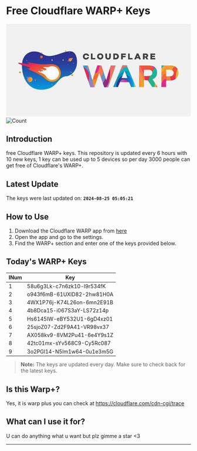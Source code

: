 
# Free Cloudflare WARP+ Keys

![Banner](asset/IMG_20240629_142710_129.jpg)
![Count](https://hits.seeyoufarm.com/api/count/incr/badge.svg?url=https://github.com/Rvlndd/Cloudflare-Warp-Keys&count_bg=%2379C83D&title_bg=%23555555&icon=&icon_color=%23E7E7E7&title=Total+View&edge_flat=false)

## Introduction

free Cloudflare WARP+ keys. This repository is updated every 6 hours with 10 new keys, 1 key can be used up to 5 devices so per day 3000 people can get free of Cloudflare's WARP+.

## Latest Update

The keys were last updated on: **`2024-08-25 05:05:21`**

## How to Use

1. Download the Cloudflare WARP app from [here](https://1.1.1.1/)
2. Open the app and go to the settings.
3. Find the WARP+ section and enter one of the keys provided below.

## Today's WARP+ Keys

| INum | Key |
|-------|-----|
| 1     | 58u6g3Lk-c7n6zk10-l9r534fK               |
| 2     | o943f6mB-61UXlD82-2hw81H0A               |
| 3     | 4WX1P76j-K74L26on-6mn2E91B               |
| 4     | 4b8Dca15-i067S3aY-LS72z14p               |
| 5     | Hs6145IW-eBY532U1-6gD4xz01               |
| 6     | 25sjoZ07-Zd2F9A41-VR98vx37               |
| 7     | AX058kv9-8VM2Pu41-6e4Y9s1Z               |
| 8     | 42tc01mx-sYv568C9-Cy5Rc087               |
| 9     | 3o2PGl14-N5lm1w64-0u1e3m5G               |


> **Note:** The keys are updated every day. Make sure to check back for the latest keys.

## Is this Warp+?

Yes, it is warp plus you can check at https://cloudflare.com/cdn-cgi/trace

## What can I use it for?
U can do anything what u want but plz gimme a star <3

---
